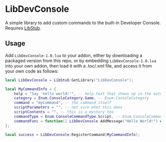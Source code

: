 # LibDevConsole

A simple library to add custom commands to the built-in Developer Console. Requires [LibStub](https://www.curseforge.com/wow/addons/libstub).

## Usage

Add `LibDevConsole-1.0.lua` to your addon, either by downloading a packaged version from this repo, or by embedding `LibDevConsole-1.0.lua` into your own addon, then load it with a .toc/.xml file, and access it from your own code as follows:
```lua
local LibDevConsole = LibStub:GetLibrary("LibDevConsole");

local MyCommandInfo = {
    help = "Say 'hello world!'", -- help text that shows up in the auto-complete window
    category = Enum.ConsoleCategory.Game, -- Enum.ConsoleCategory
    command = "myCommand", -- the command itself
    scriptParameters = "", -- not sure what this does
    scriptContents = "", -- this is a mystery too
    commandType = Enum.ConsoleCommandType.Script, -- Enum.ConsoleCommandType
    commandFunc = function() LibDevConsole.AddMessage("Hello World!") end, -- this is the function the command executes
};

local success = LibDevConsole:RegisterCommand(MyCommandInfo);
```
